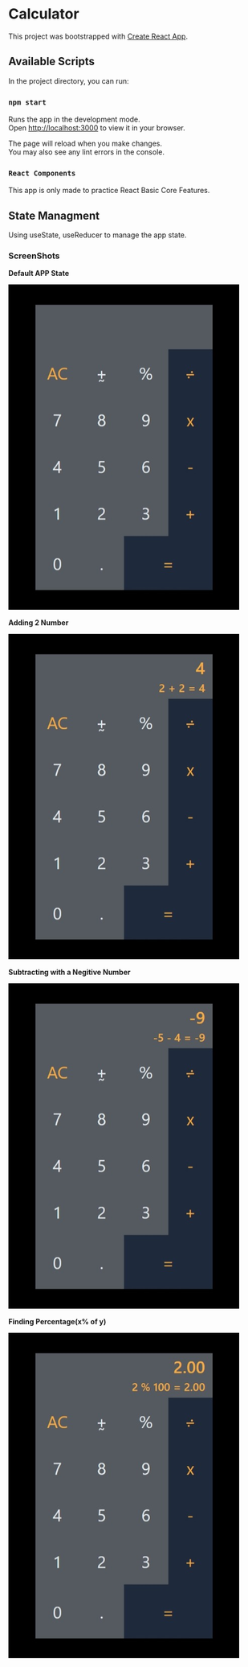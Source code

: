 # Calculator

This project was bootstrapped with [Create React App](https://github.com/facebook/create-react-app).

## Available Scripts

In the project directory, you can run:

### `npm start`

Runs the app in the development mode.\
Open [http://localhost:3000](http://localhost:3000) to view it in your browser.

The page will reload when you make changes.\
You may also see any lint errors in the console.

### `React Components`

This app is only made to practice React Basic Core Features.

## State Managment

Using useState, useReducer to manage the app state.

### ScreenShots

**Default APP State**

![Main Screen](./public/Web%20capture_30-8-2022_15311_localhost.jpeg)

**Adding 2 Number**

![Main Screen](./public/Web%20capture_30-8-2022_15345_localhost.jpeg)

**Subtracting with a Negitive Number**

![Main Screen](./public/Web%20capture_30-8-2022_15418_localhost.jpeg)

**Finding Percentage(x% of y)**

![Main Screen](./public/Web%20capture_30-8-2022_15445_localhost.jpeg)
